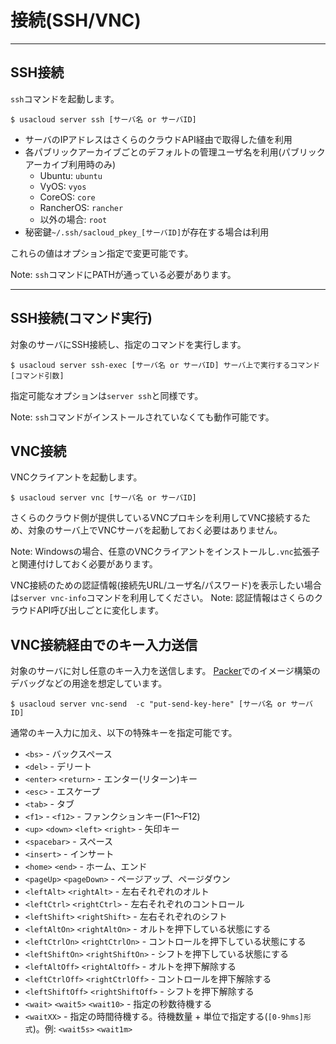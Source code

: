 # 接続(SSH/VNC)

---

## SSH接続

`ssh`コマンドを起動します。 

```console
$ usacloud server ssh [サーバ名 or サーバID]
```
 
 - サーバのIPアドレスはさくらのクラウドAPI経由で取得した値を利用
 - 各パブリックアーカイブごとのデフォルトの管理ユーザ名を利用(パブリックアーカイブ利用時のみ)
     - Ubuntu: `ubuntu`
     - VyOS: `vyos`
     - CoreOS: `core`
     - RancherOS: `rancher`
     - 以外の場合: `root`
- 秘密鍵`~/.ssh/sacloud_pkey_[サーバID]`が存在する場合は利用

これらの値はオプション指定で変更可能です。

Note: `ssh`コマンドにPATHが通っている必要があります。

---

## SSH接続(コマンド実行)

対象のサーバにSSH接続し、指定のコマンドを実行します。

```console
$ usacloud server ssh-exec [サーバ名 or サーバID] サーバ上で実行するコマンド [コマンド引数]
```

指定可能なオプションは`server ssh`と同様です。

Note: `ssh`コマンドがインストールされていなくても動作可能です。


## VNC接続

VNCクライアントを起動します。

```console
$ usacloud server vnc [サーバ名 or サーバID]
```

さくらのクラウド側が提供しているVNCプロキシを利用してVNC接続するため、対象のサーバ上でVNCサーバを起動しておく必要はありません。

Note: Windowsの場合、任意のVNCクライアントをインストールし`.vnc`拡張子と関連付けしておく必要があります。  

VNC接続のための認証情報(接続先URL/ユーザ名/パスワード)を表示したい場合は`server vnc-info`コマンドを利用してください。
Note: 認証情報はさくらのクラウドAPI呼び出しごとに変化します。

## VNC接続経由でのキー入力送信

対象のサーバに対し任意のキー入力を送信します。
[Packer](https://packer.io)でのイメージ構築のデバッグなどの用途を想定しています。

```console
$ usacloud server vnc-send  -c "put-send-key-here" [サーバ名 or サーバID]
```

通常のキー入力に加え、以下の特殊キーを指定可能です。

- `<bs>` - バックスペース
- `<del>` - デリート
- `<enter>` `<return>` - エンター(リターン)キー
- `<esc>` - エスケープ
- `<tab>` - タブ
- `<f1>` - `<f12>` - ファンクションキー(F1〜F12)
- `<up>` `<down>` `<left>` `<right>` - 矢印キー
- `<spacebar>` - スペース
- `<insert>` - インサート
- `<home>` `<end>` - ホーム、エンド
- `<pageUp>` `<pageDown>` - ページアップ、ページダウン
- `<leftAlt>` `<rightAlt>` - 左右それぞれのオルト
- `<leftCtrl>` `<rightCtrl>` - 左右それぞれのコントロール
- `<leftShift>` `<rightShift>` - 左右それぞれのシフト
- `<leftAltOn>` `<rightAltOn>` - オルトを押下している状態にする
- `<leftCtrlOn>` `<rightCtrlOn>` - コントロールを押下している状態にする
- `<leftShiftOn>` `<rightShiftOn>` - シフトを押下している状態にする
- `<leftAltOff>` `<rightAltOff>` - オルトを押下解除する
- `<leftCtrlOff>` `<rightCtrlOff>` - コントロールを押下解除する
- `<leftShiftOff>` `<rightShiftOff>` - シフトを押下解除する
- `<wait>` `<wait5>` `<wait10>` - 指定の秒数待機する
- `<waitXX>` - 指定の時間待機する。待機数量 + 単位で指定する(`[0-9hms]形式`)。例: `<wait5s>` `<wait1m>`

